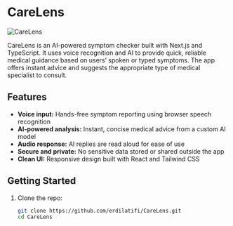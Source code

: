 # CareLens
![CareLens](https://github.com/user-attachments/assets/318d15ce-3ccf-4f70-973d-77a83ee30f76)

CareLens is an AI-powered symptom checker built with Next.js and TypeScript. It uses voice recognition and AI to provide quick, reliable medical guidance based on users’ spoken or typed symptoms. The app offers instant advice and suggests the appropriate type of medical specialist to consult.

## Features

- **Voice input:** Hands-free symptom reporting using browser speech recognition
- **AI-powered analysis:** Instant, concise medical advice from a custom AI model
- **Audio response:** AI replies are read aloud for ease of use
- **Secure and private:** No sensitive data stored or shared outside the app
- **Clean UI:** Responsive design built with React and Tailwind CSS

## Getting Started

1. Clone the repo:
   ```bash
   git clone https://github.com/erdilatifi/CareLens.git
   cd CareLens
